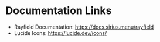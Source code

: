 # Documentation Links

- Rayfield Documentation: <https://docs.sirius.menu/rayfield>
- Lucide Icons: <https://lucide.dev/icons/>
